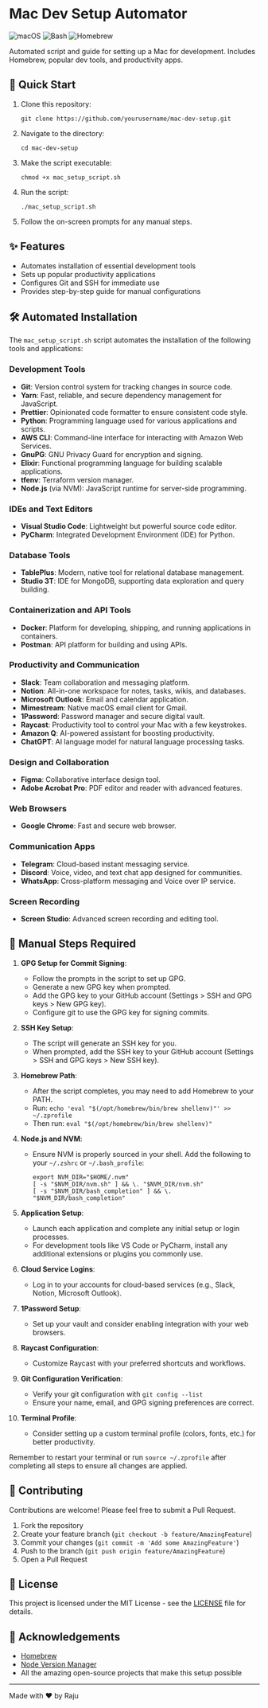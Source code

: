 # Mac Dev Setup Automator

![macOS](https://img.shields.io/badge/macOS-000000?style=for-the-badge&logo=apple&logoColor=white)
![Bash](https://img.shields.io/badge/Bash-4EAA25?style=for-the-badge&logo=gnu-bash&logoColor=white)
![Homebrew](https://img.shields.io/badge/Homebrew-FBB040?style=for-the-badge&logo=homebrew&logoColor=black)

Automated script and guide for setting up a Mac for development. Includes Homebrew, popular dev tools, and productivity apps.

## 🚀 Quick Start

1. Clone this repository:
   ```
   git clone https://github.com/yourusername/mac-dev-setup.git
   ```
2. Navigate to the directory:
   ```
   cd mac-dev-setup
   ```
3. Make the script executable:
   ```
   chmod +x mac_setup_script.sh
   ```
4. Run the script:
   ```
   ./mac_setup_script.sh
   ```
5. Follow the on-screen prompts for any manual steps.

## ✨ Features

- Automates installation of essential development tools
- Sets up popular productivity applications
- Configures Git and SSH for immediate use
- Provides step-by-step guide for manual configurations

## 🛠 Automated Installation

The `mac_setup_script.sh` script automates the installation of the following tools and applications:

### Development Tools

- **Git**: Version control system for tracking changes in source code.
- **Yarn**: Fast, reliable, and secure dependency management for JavaScript.
- **Prettier**: Opinionated code formatter to ensure consistent code style.
- **Python**: Programming language used for various applications and scripts.
- **AWS CLI**: Command-line interface for interacting with Amazon Web Services.
- **GnuPG**: GNU Privacy Guard for encryption and signing.
- **Elixir**: Functional programming language for building scalable applications.
- **tfenv**: Terraform version manager.
- **Node.js** (via NVM): JavaScript runtime for server-side programming.

### IDEs and Text Editors

- **Visual Studio Code**: Lightweight but powerful source code editor.
- **PyCharm**: Integrated Development Environment (IDE) for Python.

### Database Tools

- **TablePlus**: Modern, native tool for relational database management.
- **Studio 3T**: IDE for MongoDB, supporting data exploration and query building.

### Containerization and API Tools

- **Docker**: Platform for developing, shipping, and running applications in containers.
- **Postman**: API platform for building and using APIs.

### Productivity and Communication

- **Slack**: Team collaboration and messaging platform.
- **Notion**: All-in-one workspace for notes, tasks, wikis, and databases.
- **Microsoft Outlook**: Email and calendar application.
- **Mimestream**: Native macOS email client for Gmail.
- **1Password**: Password manager and secure digital vault.
- **Raycast**: Productivity tool to control your Mac with a few keystrokes.
- **Amazon Q**: AI-powered assistant for boosting productivity.
- **ChatGPT**: AI language model for natural language processing tasks.

### Design and Collaboration

- **Figma**: Collaborative interface design tool.
- **Adobe Acrobat Pro**: PDF editor and reader with advanced features.

### Web Browsers

- **Google Chrome**: Fast and secure web browser.

### Communication Apps

- **Telegram**: Cloud-based instant messaging service.
- **Discord**: Voice, video, and text chat app designed for communities.
- **WhatsApp**: Cross-platform messaging and Voice over IP service.

### Screen Recording

- **Screen Studio**: Advanced screen recording and editing tool.

## 📝 Manual Steps Required

1. **GPG Setup for Commit Signing**:
   - Follow the prompts in the script to set up GPG.
   - Generate a new GPG key when prompted.
   - Add the GPG key to your GitHub account (Settings > SSH and GPG keys > New GPG key).
   - Configure git to use the GPG key for signing commits.

2. **SSH Key Setup**:
   - The script will generate an SSH key for you.
   - When prompted, add the SSH key to your GitHub account (Settings > SSH and GPG keys > New SSH key).

3. **Homebrew Path**:
   - After the script completes, you may need to add Homebrew to your PATH.
   - Run: `echo 'eval "$(/opt/homebrew/bin/brew shellenv)"' >> ~/.zprofile`
   - Then run: `eval "$(/opt/homebrew/bin/brew shellenv)"`

4. **Node.js and NVM**:
   - Ensure NVM is properly sourced in your shell. Add the following to your `~/.zshrc` or `~/.bash_profile`:
     ```
     export NVM_DIR="$HOME/.nvm"
     [ -s "$NVM_DIR/nvm.sh" ] && \. "$NVM_DIR/nvm.sh"
     [ -s "$NVM_DIR/bash_completion" ] && \. "$NVM_DIR/bash_completion"
     ```

5. **Application Setup**:
   - Launch each application and complete any initial setup or login processes.
   - For development tools like VS Code or PyCharm, install any additional extensions or plugins you commonly use.

6. **Cloud Service Logins**:
   - Log in to your accounts for cloud-based services (e.g., Slack, Notion, Microsoft Outlook).

7. **1Password Setup**:
   - Set up your vault and consider enabling integration with your web browsers.

8. **Raycast Configuration**:
   - Customize Raycast with your preferred shortcuts and workflows.

9. **Git Configuration Verification**:
   - Verify your git configuration with `git config --list`
   - Ensure your name, email, and GPG signing preferences are correct.

10. **Terminal Profile**:
    - Consider setting up a custom terminal profile (colors, fonts, etc.) for better productivity.

Remember to restart your terminal or run `source ~/.zprofile` after completing all steps to ensure all changes are applied.

## 🤝 Contributing

Contributions are welcome! Please feel free to submit a Pull Request.

1. Fork the repository
2. Create your feature branch (`git checkout -b feature/AmazingFeature`)
3. Commit your changes (`git commit -m 'Add some AmazingFeature'`)
4. Push to the branch (`git push origin feature/AmazingFeature`)
5. Open a Pull Request

## 📄 License

This project is licensed under the MIT License - see the [LICENSE](LICENSE) file for details.

## 🙏 Acknowledgements

- [Homebrew](https://brew.sh/)
- [Node Version Manager](https://github.com/nvm-sh/nvm)
- All the amazing open-source projects that make this setup possible

---

Made with ❤️ by Raju